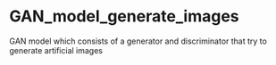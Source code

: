 # GAN_model_generate_images
GAN model which consists of a generator and discriminator that try to generate artificial images
